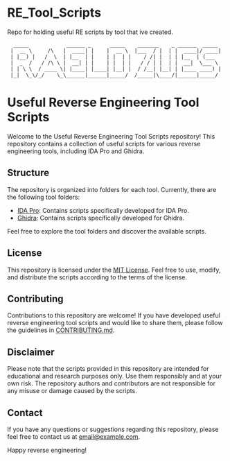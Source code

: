 # RE_Tool_Scripts
Repo for holding useful RE scripts by tool that ive created. 

```
  _____            ______ _      _____    _______    _ ______  _____ 
 |  __ \     /\   |  ____| |    |  __ \  |___  / |  | |  ____|/ ____|
 | |__) |   /  \  | |__  | |    | |  | |    / /| |  | | |__  | (___  
 |  _  /   / /\ \ |  __| | |    | |  | |   / / | |  | |  __|  \___ \ 
 | | \ \  / ____ \| |____| |____| |__| |  / /__| |__| | |____ ____) |
 |_|  \_\/_/    \_\______|______|_____/  /_____|\____/|______|_____/ 
```                                                                  
                                                                     



# Useful Reverse Engineering Tool Scripts

Welcome to the Useful Reverse Engineering Tool Scripts repository! This repository contains a collection of useful scripts for various reverse engineering tools, including IDA Pro and Ghidra.

## Structure

The repository is organized into folders for each tool. Currently, there are the following tool folders:

- [IDA Pro](./IDA_Pro): Contains scripts specifically developed for IDA Pro.
- [Ghidra](./ghidra_scripts): Contains scripts specifically developed for Ghidra.

Feel free to explore the tool folders and discover the available scripts.

## License

This repository is licensed under the [MIT License](LICENSE). Feel free to use, modify, and distribute the scripts according to the terms of the license.

## Contributing

Contributions to this repository are welcome! If you have developed useful reverse engineering tool scripts and would like to share them, please follow the guidelines in [CONTRIBUTING.md](CONTRIBUTING.md).

## Disclaimer

Please note that the scripts provided in this repository are intended for educational and research purposes only. Use them responsibly and at your own risk. The repository authors and contributors are not responsible for any misuse or damage caused by the scripts.

## Contact

If you have any questions or suggestions regarding this repository, please feel free to contact us at [email@example.com](mailto:email@example.com).

Happy reverse engineering!
